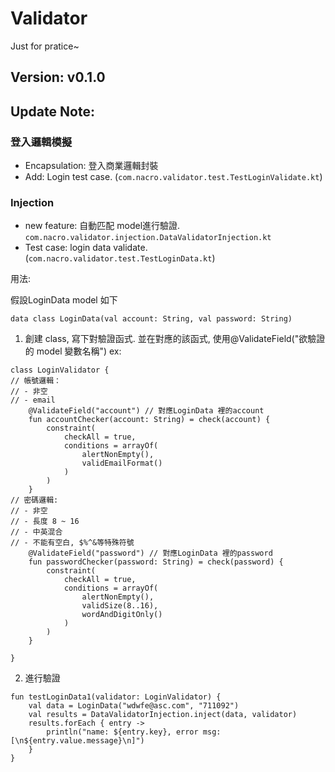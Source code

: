 # Validator

Just for pratice~

## Version: v0.1.0

## Update Note:

### 登入邏輯模擬
- Encapsulation: 登入商業邏輯封裝
- Add: Login test case. (`com.nacro.validator.test.TestLoginValidate.kt`)

### Injection
- new feature: 自動匹配 model進行驗證. `com.nacro.validator.injection.DataValidatorInjection.kt`
- Test case: login data validate. (`com.nacro.validator.test.TestLoginData.kt`)

用法:

假設LoginData model 如下
```
data class LoginData(val account: String, val password: String)
```

1. 創建 class, 寫下對驗證函式. 並在對應的該函式, 使用@ValidateField("欲驗證的 model 變數名稱")
ex:
```
class LoginValidator {
// 帳號邏輯：
// - 非空
// - email
    @ValidateField("account") // 對應LoginData 裡的account
    fun accountChecker(account: String) = check(account) {
        constraint(
            checkAll = true,
            conditions = arrayOf(
                alertNonEmpty(),
                validEmailFormat()
            )
        )
    }
// 密碼邏輯:
// - 非空
// - 長度 8 ~ 16
// - 中英混合
// - 不能有空白, $%^&等特殊符號
    @ValidateField("password") // 對應LoginData 裡的password
    fun passwordChecker(password: String) = check(password) {
        constraint(
            checkAll = true,
            conditions = arrayOf(
                alertNonEmpty(),
                validSize(8..16),
                wordAndDigitOnly()
            )
        )
    }

}
```

2. 進行驗證
```
fun testLoginData1(validator: LoginValidator) {
    val data = LoginData("wdwfe@asc.com", "711092")
    val results = DataValidatorInjection.inject(data, validator)
    results.forEach { entry ->
        println("name: ${entry.key}, error msg: [\n${entry.value.message}\n]")
    }
}
```